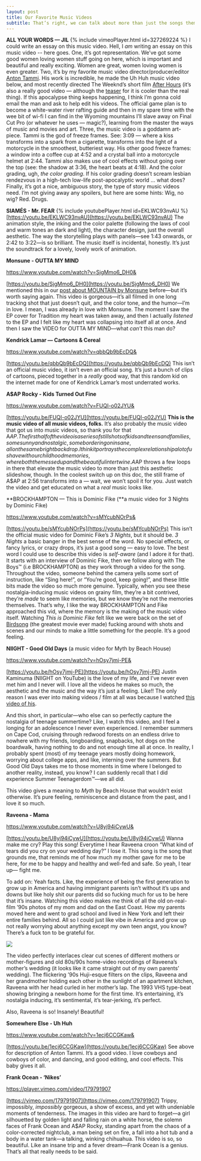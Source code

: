 ```yaml
---
layout: post
title: Our Favorite Music Videos
subtitle: That’s right, we can talk about more than just the songs themselves. Did you know that we made a movie?
---
```


**ALL YOUR WORDS — JIL**
{% include vimeoPlayer.html id=327269224 %}
I could write an essay on this music video. Hell, I *am* writing an essay on this music video -- here goes. 
One, it’s got representation. We’ve got some good women loving women stuff going on here, which is important and beautiful and really exciting. Women are great, women loving women is even greater. 
Two, it’s by my favorite music video director/producer/editor [Anton Tammi](http://antontammi.com/). His work is incredible, he made the Uh Huh music video below, and most recently directed The Weeknd’s short film [After Hours](https://www.youtube.com/watch?v=I1BfoRR-ST8) (it’s also a really good video — although the [teaser](https://www.youtube.com/watch?v=oq9AgxHvGjw) for it is cooler than the real thing). If this apocalypse thing keeps happening, I think I’m gonna cold email the man and ask to help edit his videos. The official game plan is to become a white-water river rafting guide and then in my spare time with the wee bit of wi-fi I can find in the Wyoming mountains I’ll slave away on Final Cut Pro (or whatever he uses — magic?), learning from the master the ways of music and movies and art. 
Three, the music video is a goddamn art-piece. Tammi is the god of freeze frames. See: 3:09 — where a kiss transforms into a spark from a cigarette, transforms into the light of a motorcycle in the smoothest, butteriest way. His other good freeze frames: a window into a coffee cup at 4:52 and a crystal ball into a motorcycle helmet at 2:44. Tammi also makes use of cool effects without going over the top (see: the shadow at 3:36, the heart beats at 4:18). And the color grading, ugh, *the color grading*. If his color grading doesn’t scream lesbian rendezvous in a high-tech low-life post-apocalyptic world … what does?
Finally, it’s got a nice, ambiguous story, the type of story music videos need. I’m not giving away any spoilers, but here are some hints: Wig, no wig? Red. Drugs. 

**SIAMÉS - Mr. FEAR**
{% include youtubePlayer.html id=EKLWC93nvAU %}
[https://youtu.be/EKLWC93nvAU](https://youtu.be/EKLWC93nvAU)
The animation style, the inking and the color palette (following the laws of cool and warm tones an dark and light), the character design, just the overall aesthetic. The way the storytelling plays with panels—see 1:43 onwards, or 2:42 to 3:22—is so brilliant. The music itself is incidental, honestly. It’s just the soundtrack for a lovely, lovely work of animation. 

**Monsune - OUTTA MY MIND**

https://www.youtube.com/watch?v=SjgMmo6_DH0&


[https://youtu.be/SjgMmo6_DH0](https://youtu.be/SjgMmo6_DH0)
We mentioned this in our [post about MOUNTAIN by Monsune](https://musicalculinarists.github.io/2019-11-29-mountain/) before—but it’s worth saying again. This video is gorgeous—it’s all filmed in one long tracking shot that just doesn’t quit, and the color tone, and the humor—I’m in love. I mean, I was already in love with Monsune. The moment I saw the EP cover for Tradition my heart was taken away, and then I actually *listened* to the EP and I felt like my heart was collapsing into itself all at once. And then I saw the VIDEO for OUTTA MY MIND—what *can’t* this man do? 

**Kendrick Lamar — Cartoons & Cereal**

https://www.youtube.com/watch?v=qbbQb9bEcDQ&


[https://youtu.be/qbbQb9bEcDQ](https://youtu.be/qbbQb9bEcDQ)
This isn’t an official music video, it isn’t even an official song. It’s just a bunch of clips of cartoons, pieced together in a *really* good way, that this random kid on the internet made for one of Kendrick Lamar’s most underrated works. 

**A$AP Rocky - Kids Turned Out Fine**

https://www.youtube.com/watch?v=FUQI-o02JYU&


[https://youtu.be/FUQI-o02JYU](https://youtu.be/FUQI-o02JYU)
**This is the music video of all music videos, folks.** 
It’s also probably the music video that got us into music videos, so thank you for that A$AP.
The first half of the video is a series of still shots of kids and teens and families, some sunny and nostalgic, some bordering on insane, all on the same bright backdrop. I think it portrays the complex relationship a lot of us have with our childhood memories, where both the messed up and the beautiful intertwine. A$AP throws a few loops in there that elevate the music video to more than just this aesthetic slideshow, though. In the coolest switch up on this doc, the still frame of A$AP at 2:56 transforms into a — wait, we won’t spoil it for you. Just watch the video and get educated on what a *real* music looks like.

**BROCKHAMPTON — This is Dominic Fike (**a music video for 3 Nights by Dominic Fike)

https://www.youtube.com/watch?v=sMYcubNOrPs&


[https://youtu.be/sMYcubNOrPs](https://youtu.be/sMYcubNOrPs)
This isn’t the official music video for Dominic Fike’s *3 Nights*, but it should be. *3 Nights* a basic banger in the best sense of the word. No special effects, or fancy lyrics, or crazy drops, it’s just a good song — easy to love. 
The best word I could use to describe this video is *self-aware* (and I adore it for that). It starts with an interview of Dominic Fike, then we follow along with The Boys™ (i.e BROCKHAMPTON) as they work through a video for the song. Throughout the video, someone behind the camera yells some sort of instruction, like “Sing here!”, or “You’re good, keep going!”, and these little bits made the video so much more genuine. Typically, when you see these nostalgia-inducing music videos on grainy film, they’re a bit contrived, they’re *made* to seem like memories, but we know they’re not the memories themselves. That’s why, I like the way BROCKHAMPTON and Fike approached this vid, where the memory is the making of the music video itself. Watching *This is Dominic Fike* felt like we were back on the set of [Birdsong](https://www.youtube.com/watch?v=4URMxcg7yQE) (the greatest movie ever made) fucking around with shots and scenes and our minds to make a little something for the people. It’s a good feeling.

**NIIGHT - Good Old Days**
(a music video for Myth by Beach House)

https://www.youtube.com/watch?v=hOsy7jmj-PE&


[https://youtu.be/hOsy7jmj-PE](https://youtu.be/hOsy7jmj-PE)
Justin Kaminuma (NIIGHT on YouTube) is the love of my life, and I’ve never even met him and I never will. I love all the videos he makes so much, the aesthetic and the music and the way it’s just a feeling. Like!! The only reason I was ever into making videos / film at all was because I watched [this video of his](https://www.youtube.com/watch?v=A9Yjp1D7t6o).

And this short, in particular—who else can so perfectly capture the nostalgia of teenage summertime? Like, I watch this video, and I feel a longing for an adolescence I never even experienced. I remember summers on Cape Cod, cruising through redwood forests on an endless drive to nowhere with my friends, longboarding, snapbacks, hot dogs on the boardwalk, having nothing to do and not enough time all at once. In reality, I probably spent (most) of my teenage years mostly doing homework, worrying about college apps, and like, interning over the summers. But Good Old Days takes me to those moments in time where I belonged to another reality, instead, you know? I can suddenly recall that I did experience Summer Teenagerdom™—we all did. 

This video gives a meaning to *Myth* by Beach House that wouldn’t exist otherwise. It’s pure feeling, reminiscence and distance from the past, and I love it so much. 

**Raveena - Mama**

https://www.youtube.com/watch?v=U8yj94iCywU&


[https://youtu.be/U8yj94iCywU](https://youtu.be/U8yj94iCywU)
Wanna make me cry? Play this song! Everytime I hear Raveena croon “What kind of tears did you cry on your wedding day?” I lose it. This song is the song that grounds me, that reminds me of how much my mother gave for me to be here, for me to be happy and healthy and well-fed and safe. So yeah, I tear up— fight me. 

To add on: Yeah facts. Like, the experience of being the first generation to grow up in America and having immigrant parents isn’t without it’s ups and downs but like holy shit our parents did so fucking much for us to be here that it’s insane. Watching this video makes me think of all the old on-real-film ’90s photos of my mom and dad on the East Coast. How my parents moved here and went to grad school and lived in New York and left their entire families behind. All so I could just like vibe in America and grow up not really worrying about anything except my own teen angst, you know? There’s a fuck ton to be grateful for. 


![](https://paper-attachments.dropbox.com/s_6D6CB109D80436FA6826A61C7AA18C230016813DC8D8485258BD7D4B2D84BC79_1584667794157_image.png)


The video perfectly interlaces clear cut scenes of different mothers or mother-figures and old 80s/90s home-video recordings of Raveena’s mother’s wedding (it looks like it came straight out of my own parents’ wedding). The flickering ’90s Huji-esque filters on the clips, Raveena and her grandmother holding each other in the sunlight of an apartment kitchen, Raveena with her head curled in her mother’s lap. The 1993 VHS type-beat showing bringing a newborn home for the first time. It’s entertaining, it’s nostalgia inducing, it’s sentimental, it’s tear-jerking, it’s perfect.

Also, Raveena is so! Insanely! Beautiful! 

**Somewhere Else - Uh Huh**

https://www.youtube.com/watch?v=1ecj6CCGKaw&


[https://youtu.be/1ecj6CCGKaw](https://youtu.be/1ecj6CCGKaw)
See above for description of Anton Tammi. It’s a good video. I love cowboys and cowboys of color, and dancing, and good editing, and cool effects. This baby gives it all. 

**Frank Ocean - ‘Nikes’**

https://player.vimeo.com/video/179791907


[https://vimeo.com/179791907](https://vimeo.com/179791907)
Trippy, impossibly, *impossibly* gorgeous, a show of excess, and yet with undeniable moments of tenderness. The images in this video are hard to forget—a girl silhouetted by golden light and falling rain on a white horse,  the solemn faces of Frank Ocean and A$AP Rocky, standing apart from the chaos of a color-corrected nightclub, a man being set on fire, a fall into a hot tub and a body in a water tank—a talking, winking chihuahua. This video is so, so beautiful. Like an insane trip and a fever dream—Frank Ocean is a genius. That’s all that really needs to be said. 


